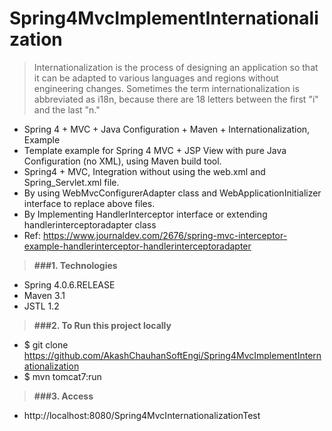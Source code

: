 # Spring4MvcImplementInternationalization

>Internationalization is the process of designing an application so that it can be adapted to various languages and regions without engineering changes. Sometimes the term internationalization is abbreviated as i18n, because there are 18 letters between the first "i" and the last "n."

* Spring 4 + MVC + Java Configuration + Maven + Internationalization, Example
* Template example for Spring 4 MVC + JSP View with pure Java Configuration (no XML), using Maven build tool.
* Spring4 + MVC, Integration without using the web.xml and Spring_Servlet.xml file. 
* By using WebMvcConfigurerAdapter class and WebApplicationInitializer interface to replace above files.
* By Implementing HandlerInterceptor interface or extending handlerinterceptoradapter class
* Ref: https://www.journaldev.com/2676/spring-mvc-interceptor-example-handlerinterceptor-handlerinterceptoradapter

> **###1. Technologies**
* Spring 4.0.6.RELEASE
* Maven 3.1
* JSTL 1.2

> **###2. To Run this project locally**
* $ git clone https://github.com/AkashChauhanSoftEngi/Spring4MvcImplementInternationalization
* $ mvn tomcat7:run

> **###3.  Access** 
* http://localhost:8080/Spring4MvcInternationalizationTest
